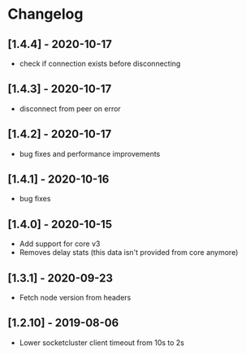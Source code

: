 # Changelog

## [1.4.4] - 2020-10-17

- check if connection exists before disconnecting

## [1.4.3] - 2020-10-17

- disconnect from peer on error

## [1.4.2] - 2020-10-17

- bug fixes and performance improvements

## [1.4.1] - 2020-10-16

- bug fixes

## [1.4.0] - 2020-10-15

- Add support for core v3
- Removes delay stats (this data isn't provided from core anymore)

## [1.3.1] - 2020-09-23

- Fetch node version from headers

## [1.2.10] - 2019-08-06

- Lower socketcluster client timeout from 10s to 2s
